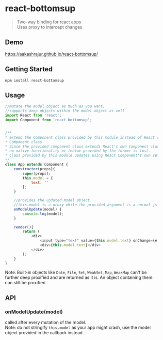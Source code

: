 # react-bottomsup

>Two-way binding for react apps  
Uses proxy to intercept changes

## Demo

https://aakashrajur.github.io/react-bottomsup/

## Getting Started
```
npm install react-bottomsup
```

## Usage
```js
//mutate the model object as much as you want,
//supports deep objects within the model object as well
import React from 'react';
import Component from 'react-bottomsup';


/**
* extend the Component class provided by this module instead of React's own
* Component class.
* Since the provided component class extends React's own Component class,
* no native functionality or featue provided by the former is lost.
* class provided by this module updates using React Component's own setState
*/
class App extends Component {
    constructor(props){
        super(props);
        this.model = {
            text: ''
        };
    }

    //provides the updated model object
    //this.model is a proxy while the provided argument is a normal js object
    onModelUpdate(model) {
        console.log(model);
    }

    render(){
        return (
            <div>
                <input type="text" value={this.model.text} onChange={e => this.model.text = e.target.value}/>
                <div>{this.model.text}</div>
            </div>
        );
    }
}
```

Note: Built-in objects like ```Date```, ```File```, ```Set```, ```WeakSet```, ```Map```, ```WeakMap``` can't be further deep proxified and are returned as it is. An object containing them can still be proxified
## API

### onModelUpdate(model)

called after every mutation of the model.   
Note: do not stringify ```this.model``` as your app might crash, use the model object provided in the callback instead
